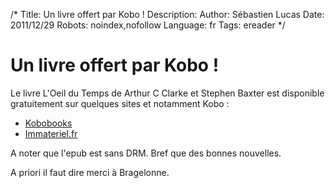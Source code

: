 /*
Title: Un livre offert par Kobo !
Description: 
Author: Sébastien Lucas
Date: 2011/12/29
Robots: noindex,nofollow
Language: fr
Tags: ereader
*/
# Un livre offert par Kobo !

Le livre L'Oeil du Temps de Arthur C Clarke et Stephen Baxter est disponible gratuitement sur quelques sites et notamment Kobo :
* [Kobobooks](http://www.kobobooks.fr/lists/oeildutemps/6VNMOY8ZRkeA8a3qpDnZag-1.html)
* [Immateriel.fr](http://librairie.immateriel.fr/fr/list/editeur-289-bragelonne/page/1/price)

A noter que l'epub est sans DRM. Bref que des bonnes nouvelles.

A priori il faut dire merci à Bragelonne.
